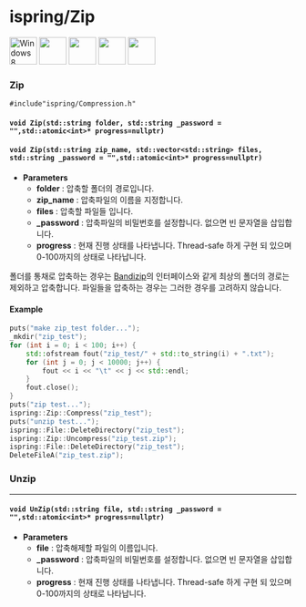 ﻿# ispring/Zip
<img src="https://i.imgur.com/ElCyyzT.png" title="Windows8" width="48">
<img src="https://i.imgur.com/d67ToiK.png" width="48">
<img src="https://i.imgur.com/O5bye0l.png" width="48">
<img src="https://i.imgur.com/XFJ2SfL.png" width="48">
<img src="https://i.imgur.com/u1NhcaW.jpg" width="48">

### Zip

`#include"ispring/Compression.h"`

#### `void Zip(std::string folder, std::string _password = "",std::atomic<int>* progress=nullptr)`
#### `void Zip(std::string zip_name, std::vector<std::string> files, std::string _password = "",std::atomic<int>* progress=nullptr)`

+ **Parameters**
	+ **folder** : 압축할 폴더의 경로입니다.
	+ **zip_name** : 압축파일의 이름을 지정합니다.
	+ **files** : 압축할 파일들 입니다.
	+ **_password** : 압축파일의 비밀번호를 설정합니다. 없으면 빈 문자열을 삽입합니다.
	+ **progress** : 현재 진행 상태를 나타냅니다. Thread-safe 하게 구현 되 있으며 0-100까지의 상태로 나타납니다.

폴더를 통채로 압축하는 경우는 [Bandizip](https://www.bandisoft.co.kr/bandizip/)의 인터페이스와 같게 최상의 폴더의 경로는 제외하고 압축합니다. 파일들을 압축하는 경우는 그러한 경우를 고려하지 않습니다.
#### Example
```cpp
puts("make zip_test folder...");
_mkdir("zip_test");
for (int i = 0; i < 100; i++) {
	std::ofstream fout("zip_test/" + std::to_string(i) + ".txt");
	for (int j = 0; j < 10000; j++) {
		fout << i << "\t" << j << std::endl;
	}
	fout.close();
}
puts("zip test...");
ispring::Zip::Compress("zip_test");
puts("unzip test...");
ispring::File::DeleteDirectory("zip_test");
ispring::Zip::Uncompress("zip_test.zip");
ispring::File::DeleteDirectory("zip_test");
DeleteFileA("zip_test.zip");
```

### Unzip

* * *

#### `void UnZip(std::string file, std::string _password = "",std::atomic<int>* progress=nullptr)`
+ **Parameters**
	+ **file** : 압축해제할 파일의 이름입니다.
	+ **_password** : 압축파일의 비밀번호를 설정합니다. 없으면 빈 문자열을 삽입합니다.
	+ **progress** : 현재 진행 상태를 나타냅니다. Thread-safe 하게 구현 되 있으며 0-100까지의 상태로 나타납니다.
